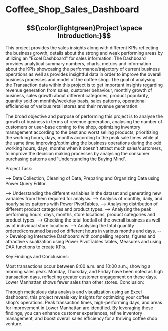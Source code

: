 # Coffee_Shop_Sales_Dashboard

## $${\color{lightgreen}Project \space Introduction:}$$ 

This project provides the sales insights along with different KPIs reflecting the business growth, details about the strong and weak performing areas by utilizing an "Excel Dashboard" for sales information. The Dashboard provides analytical summary numbers, charts, metrics and information about the KPIs showcasing the performance/trajectory of current business operations as well as provides insightful data in order to improve the overall business processes and model of the coffee shop. The goal of analysing the Transaction data within this project is to get important insights regarding revenue generation from sales, customer behaviour, monthly growth of business, sales growth about different categories, product popularity, quantity sold on monthly/weekday basis, sales patterns, operational efficiencies of various retail stores and their revenue generation.

The broad objective and purpose of performing this project is to analyse the growth of business in terms of revenue generation, analysing the number of customers or user-base coming to the shop, optimizing inventory management according to the best and worst selling products, prioritizing the working hours, days, months according to the peak sale times while at the same time improving/optimizing the business operations during the odd working hours, days, months when it doesn't attract much sales/customers, to improve the decision making processes by analysing the consumer purchasing patterns and 'Understanding the Buying Mind'.

Project Task:

--> Data Collection, Cleaning of Data, Preparing and Organizing Data using Power Query Editor.

--> Understanding the different variables in the dataset and generating new variables from them required for analysis.
--> Analysis of monthly, daily, and hourly sales patterns with Power PivotTables.
--> Analysing distribution of different product categories and product types.
--> Analysing the peak performing hours, days, months, store locations, product categories and product types.
--> Checking the total footfall of the overall business as well as of individual store locations.
--> Analysing the total quantity ordered/consumed based on different hours in various months and days.
--> Developing Interactive Dashboard with compelling reports, figures and attractive visualization using Power PivotTables tables, Measures and using DAX functions to create KPIs.

Key Findings and Conclusions:

Most transactions occur between 8:00 a.m. and 10:00 a.m., showing a morning sales peak.
Monday, Thursday, and Friday have been noted as high transaction days, reflecting greater customer engagement on these days.
Lower Manhattan shows fewer sales than other stores.
Conclusion:

Through meticulous data analysis and visualization using an Excel dashboard, this project reveals key insights for optimizing your coffee shop's operations. Peak transaction times, high-performing days, and areas for improvement in Lower Manhattan are identified. By leveraging these findings, you can enhance customer experiences, refine inventory management, and boost overall sales efficiency for a thriving coffee shop venture.
